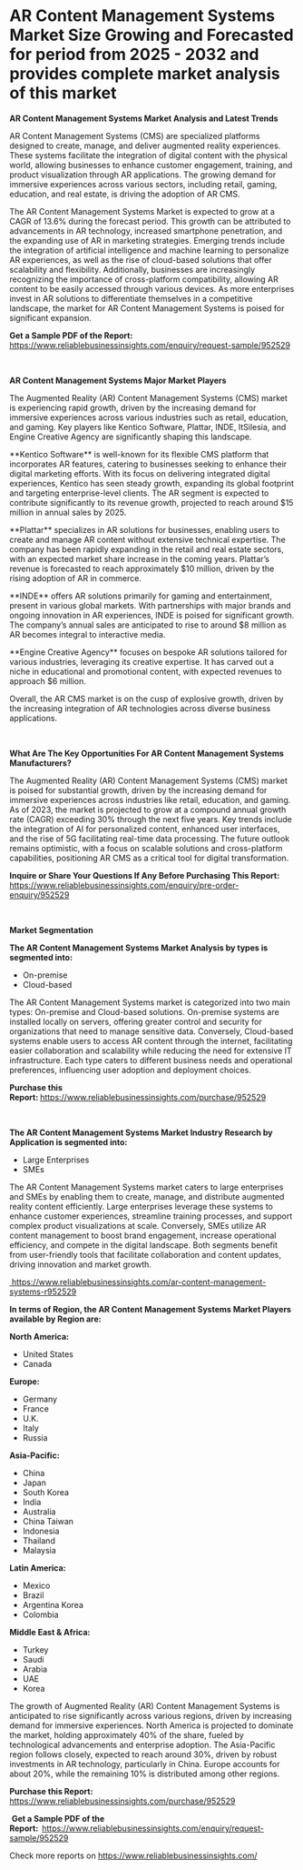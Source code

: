 <p><h1>AR Content Management Systems Market Size Growing and Forecasted for period from 2025 - 2032 and provides complete market analysis of this market</h1></p><p><strong>AR Content Management Systems Market Analysis and Latest Trends</strong></p>
<p><p>AR Content Management Systems (CMS) are specialized platforms designed to create, manage, and deliver augmented reality experiences. These systems facilitate the integration of digital content with the physical world, allowing businesses to enhance customer engagement, training, and product visualization through AR applications. The growing demand for immersive experiences across various sectors, including retail, gaming, education, and real estate, is driving the adoption of AR CMS.</p><p>The AR Content Management Systems Market is expected to grow at a CAGR of 13.6% during the forecast period. This growth can be attributed to advancements in AR technology, increased smartphone penetration, and the expanding use of AR in marketing strategies. Emerging trends include the integration of artificial intelligence and machine learning to personalize AR experiences, as well as the rise of cloud-based solutions that offer scalability and flexibility. Additionally, businesses are increasingly recognizing the importance of cross-platform compatibility, allowing AR content to be easily accessed through various devices. As more enterprises invest in AR solutions to differentiate themselves in a competitive landscape, the market for AR Content Management Systems is poised for significant expansion.</p></p>
<p><strong>Get a Sample PDF of the Report:&nbsp;</strong> <a href="https://www.reliablebusinessinsights.com/enquiry/request-sample/952529?utm_campaign=2215&utm_medium=2&utm_source=Github&utm_content=ia&utm_term=07032025&utm_id=ar-content-management-systems">https://www.reliablebusinessinsights.com/enquiry/request-sample/952529</a></p>
<p>&nbsp;</p>
<p><strong>AR Content Management Systems Major Market Players</strong></p>
<p><p>The Augmented Reality (AR) Content Management Systems (CMS) market is experiencing rapid growth, driven by the increasing demand for immersive experiences across various industries such as retail, education, and gaming. Key players like Kentico Software, Plattar, INDE, ItSilesia, and Engine Creative Agency are significantly shaping this landscape.</p><p>**Kentico Software** is well-known for its flexible CMS platform that incorporates AR features, catering to businesses seeking to enhance their digital marketing efforts. With its focus on delivering integrated digital experiences, Kentico has seen steady growth, expanding its global footprint and targeting enterprise-level clients. The AR segment is expected to contribute significantly to its revenue growth, projected to reach around $15 million in annual sales by 2025.</p><p>**Plattar** specializes in AR solutions for businesses, enabling users to create and manage AR content without extensive technical expertise. The company has been rapidly expanding in the retail and real estate sectors, with an expected market share increase in the coming years. Plattar’s revenue is forecasted to reach approximately $10 million, driven by the rising adoption of AR in commerce.</p><p>**INDE** offers AR solutions primarily for gaming and entertainment, present in various global markets. With partnerships with major brands and ongoing innovation in AR experiences, INDE is poised for significant growth. The company’s annual sales are anticipated to rise to around $8 million as AR becomes integral to interactive media.</p><p>**Engine Creative Agency** focuses on bespoke AR solutions tailored for various industries, leveraging its creative expertise. It has carved out a niche in educational and promotional content, with expected revenues to approach $6 million.</p><p>Overall, the AR CMS market is on the cusp of explosive growth, driven by the increasing integration of AR technologies across diverse business applications.</p></p>
<p>&nbsp;</p>
<p><strong>What Are The Key Opportunities For AR Content Management Systems Manufacturers?</strong></p>
<p><p>The Augmented Reality (AR) Content Management Systems (CMS) market is poised for substantial growth, driven by the increasing demand for immersive experiences across industries like retail, education, and gaming. As of 2023, the market is projected to grow at a compound annual growth rate (CAGR) exceeding 30% through the next five years. Key trends include the integration of AI for personalized content, enhanced user interfaces, and the rise of 5G facilitating real-time data processing. The future outlook remains optimistic, with a focus on scalable solutions and cross-platform capabilities, positioning AR CMS as a critical tool for digital transformation.</p></p>
<p><strong>Inquire or Share Your Questions If Any Before Purchasing This Report:</strong> <a href="https://www.reliablebusinessinsights.com/enquiry/pre-order-enquiry/952529?utm_campaign=2215&utm_medium=2&utm_source=Github&utm_content=ia&utm_term=07032025&utm_id=ar-content-management-systems">https://www.reliablebusinessinsights.com/enquiry/pre-order-enquiry/952529</a></p>
<p>&nbsp;</p>
<p><strong>Market Segmentation</strong></p>
<p><strong>The AR Content Management Systems Market Analysis by types is segmented into:</strong></p>
<p><ul><li>On-premise</li><li>Cloud-based</li></ul></p>
<p><p>The AR Content Management Systems market is categorized into two main types: On-premise and Cloud-based solutions. On-premise systems are installed locally on servers, offering greater control and security for organizations that need to manage sensitive data. Conversely, Cloud-based systems enable users to access AR content through the internet, facilitating easier collaboration and scalability while reducing the need for extensive IT infrastructure. Each type caters to different business needs and operational preferences, influencing user adoption and deployment choices.</p></p>
<p><strong>Purchase this Report:&nbsp;</strong><a href="https://www.reliablebusinessinsights.com/purchase/952529?utm_campaign=2215&utm_medium=2&utm_source=Github&utm_content=ia&utm_term=07032025&utm_id=ar-content-management-systems">https://www.reliablebusinessinsights.com/purchase/952529</a></p>
<p>&nbsp;</p>
<p><strong>The AR Content Management Systems Market Industry Research by Application is segmented into:</strong></p>
<p><ul><li>Large Enterprises</li><li>SMEs</li></ul></p>
<p><p>The AR Content Management Systems market caters to large enterprises and SMEs by enabling them to create, manage, and distribute augmented reality content efficiently. Large enterprises leverage these systems to enhance customer experiences, streamline training processes, and support complex product visualizations at scale. Conversely, SMEs utilize AR content management to boost brand engagement, increase operational efficiency, and compete in the digital landscape. Both segments benefit from user-friendly tools that facilitate collaboration and content updates, driving innovation and market growth.</p></p>
<p><a href="https://www.reliablebusinessinsights.com/ar-content-management-systems-r952529?utm_campaign=2215&utm_medium=2&utm_source=Github&utm_content=ia&utm_term=07032025&utm_id=ar-content-management-systems">&nbsp;https://www.reliablebusinessinsights.com/ar-content-management-systems-r952529</a></p>
<p><strong>In terms of Region, the AR Content Management Systems Market Players available by Region are:</strong></p>
<p>
    <p> <strong> North America: </strong>
        <ul>
            <li>United States</li>
            <li>Canada</li>
        </ul>
        </p> 
    <p> <strong> Europe: </strong>
        <ul>
            <li>Germany</li>
            <li>France</li>
            <li>U.K.</li>
            <li>Italy</li>
            <li>Russia</li>
        </ul>
        </p> 
    <p> <strong> Asia-Pacific: </strong>
        <ul>
            <li>China</li>
            <li>Japan</li>
            <li>South Korea</li>
            <li>India</li>
            <li>Australia</li>
            <li>China Taiwan</li>
            <li>Indonesia</li>
            <li>Thailand</li>
            <li>Malaysia</li>
        </ul>
        </p> 
    <p> <strong> Latin America: </strong>
        <ul>
            <li>Mexico</li>
            <li>Brazil</li>
            <li>Argentina Korea</li>
            <li>Colombia</li>
        </ul>
        </p> 
    <p> <strong> Middle East & Africa: </strong>
        <ul>
            <li>Turkey</li>
            <li>Saudi</li>
            <li>Arabia</li>
            <li>UAE</li>
            <li>Korea</li>
        </ul>
    </p>
    </p>
<p><p>The growth of Augmented Reality (AR) Content Management Systems is anticipated to rise significantly across various regions, driven by increasing demand for immersive experiences. North America is projected to dominate the market, holding approximately 40% of the share, fueled by technological advancements and enterprise adoption. The Asia-Pacific region follows closely, expected to reach around 30%, driven by robust investments in AR technology, particularly in China. Europe accounts for about 20%, while the remaining 10% is distributed among other regions.</p></p>
<p><strong>Purchase this Report: </strong><a href="https://www.reliablebusinessinsights.com/purchase/952529?utm_campaign=2215&utm_medium=2&utm_source=Github&utm_content=ia&utm_term=07032025&utm_id=ar-content-management-systems">https://www.reliablebusinessinsights.com/purchase/952529</a></p>
<p>&nbsp;<strong>Get a Sample PDF of the Report:&nbsp;&nbsp;</strong><a href="https://www.reliablebusinessinsights.com/enquiry/request-sample/952529?utm_campaign=2215&utm_medium=2&utm_source=Github&utm_content=ia&utm_term=07032025&utm_id=ar-content-management-systems">https://www.reliablebusinessinsights.com/enquiry/request-sample/952529</a></p>
<p><strong></strong></p>
<p>Check more reports on <a href="https://www.reliablebusinessinsights.com/?utm_campaign=2215&utm_medium=2&utm_source=Github&utm_content=ia&utm_term=07032025&utm_id=ar-content-management-systems">https://www.reliablebusinessinsights.com/</a></p>